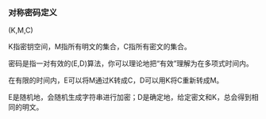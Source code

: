 ### 对称密码定义

(K,M,C)

K指密钥空间，M指所有明文的集合，C指所有密文的集合。

密码是指一对有效的(E,D)算法，你可以理论地把“有效”理解为在多项式时间内。

在有限的时间内，E可以将M通过K转成C，D可以用K将C重新转成M。

E是随机地，会随机生成字符串进行加密；D是确定地，给定密文和K，总会得到相同的明文。

